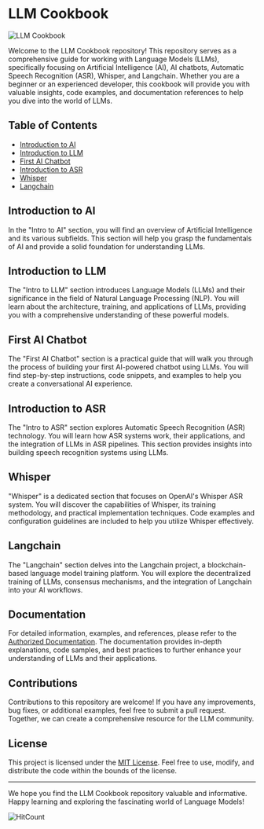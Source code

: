 <!DOCTYPE html>
<html lang="en">
<head>
  <meta charset="UTF-8">
  <meta name="viewport" content="width=device-width, initial-scale=1.0">
  <title>LLM Cookbook</title>
  <style>
    /* Add your custom CSS styles here */
  </style>
</head>
<body>
  <h1>LLM Cookbook</h1>

  <img src="https://your-image-link.com" alt="LLM Cookbook">

  <p>Welcome to the LLM Cookbook repository! This repository serves as a comprehensive guide for working with Language Models (LLMs), specifically focusing on Artificial Intelligence (AI), AI chatbots, Automatic Speech Recognition (ASR), Whisper, and Langchain. Whether you are a beginner or an experienced developer, this cookbook will provide you with valuable insights, code examples, and documentation references to help you dive into the world of LLMs.</p>

  <h2>Table of Contents</h2>

  <ul>
    <li><a href="#introduction-to-ai">Introduction to AI</a></li>
    <li><a href="#introduction-to-llm">Introduction to LLM</a></li>
    <li><a href="#first-ai-chatbot">First AI Chatbot</a></li>
    <li><a href="#introduction-to-asr">Introduction to ASR</a></li>
    <li><a href="#whisper">Whisper</a></li>
    <li><a href="#langchain">Langchain</a></li>
  </ul>

  <h2 id="introduction-to-ai">Introduction to AI</h2>

  <p>In the "Intro to AI" section, you will find an overview of Artificial Intelligence and its various subfields. This section will help you grasp the fundamentals of AI and provide a solid foundation for understanding LLMs.</p>

  <h2 id="introduction-to-llm">Introduction to LLM</h2>

  <p>The "Intro to LLM" section introduces Language Models (LLMs) and their significance in the field of Natural Language Processing (NLP). You will learn about the architecture, training, and applications of LLMs, providing you with a comprehensive understanding of these powerful models.</p>

  <h2 id="first-ai-chatbot">First AI Chatbot</h2>

  <p>The "First AI Chatbot" section is a practical guide that will walk you through the process of building your first AI-powered chatbot using LLMs. You will find step-by-step instructions, code snippets, and examples to help you create a conversational AI experience.</p>

  <h2 id="introduction-to-asr">Introduction to ASR</h2>

  <p>The "Intro to ASR" section explores Automatic Speech Recognition (ASR) technology. You will learn how ASR systems work, their applications, and the integration of LLMs in ASR pipelines. This section provides insights into building speech recognition systems using LLMs.</p>

  <h2 id="whisper">Whisper</h2>

  <p>"Whisper" is a dedicated section that focuses on OpenAI's Whisper ASR system. You will discover the capabilities of Whisper, its training methodology, and practical implementation techniques. Code examples and configuration guidelines are included to help you utilize Whisper effectively.</p>

  <h2 id="langchain">Langchain</h2>

  <p>The "Langchain" section delves into the Langchain project, a blockchain-based language model training platform. You will explore the decentralized training of LLMs, consensus mechanisms, and the integration of Langchain into your AI workflows.</p>

  <h2>Documentation</h2>

  <p>For detailed information, examples, and references, please refer to the <a href="[https://link-to-your-documentation.com](https://www.deeplearning.ai/blog/category/breaking-into-ai/)">Authorized Documentation</a>. The documentation provides in-depth explanations, code samples, and best practices to further enhance your understanding of LLMs and their applications.</p>

  <h2>Contributions</h2>

  <p>Contributions to this repository are welcome! If you have any improvements, bug fixes, or additional examples, feel free to submit a pull request. Together, we can create a comprehensive resource for the LLM community.</p>

  <h2>License</h2>

  <p>This project is licensed under the <a href="https://opensource.org/licenses/MIT">MIT License</a>. Feel free to use, modify, and distribute the code within the bounds of the license.</p>

  <hr>

  <p>We hope you find the LLM Cookbook repository valuable and informative. Happy learning and exploring the fascinating world of Language Models!</p>

  <img src="http://hits.dwyl.com/AbhinawRatan/LLM_Cookbook.svg" alt="HitCount">
  
</body>
</html>
